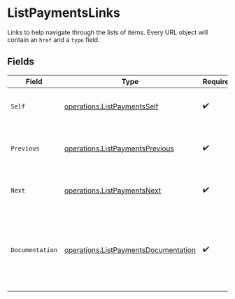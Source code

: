 # ListPaymentsLinks

Links to help navigate through the lists of items. Every URL object will contain an `href` and a `type` field.


## Fields

| Field                                                                                        | Type                                                                                         | Required                                                                                     | Description                                                                                  |
| -------------------------------------------------------------------------------------------- | -------------------------------------------------------------------------------------------- | -------------------------------------------------------------------------------------------- | -------------------------------------------------------------------------------------------- |
| `Self`                                                                                       | [operations.ListPaymentsSelf](../../models/operations/listpaymentsself.md)                   | :heavy_check_mark:                                                                           | The URL to the current set of items.                                                         |
| `Previous`                                                                                   | [operations.ListPaymentsPrevious](../../models/operations/listpaymentsprevious.md)           | :heavy_check_mark:                                                                           | The previous set of items, if available.                                                     |
| `Next`                                                                                       | [operations.ListPaymentsNext](../../models/operations/listpaymentsnext.md)                   | :heavy_check_mark:                                                                           | The next set of items, if available.                                                         |
| `Documentation`                                                                              | [operations.ListPaymentsDocumentation](../../models/operations/listpaymentsdocumentation.md) | :heavy_check_mark:                                                                           | In v2 endpoints, URLs are commonly represented as objects with an `href` and `type` field.   |